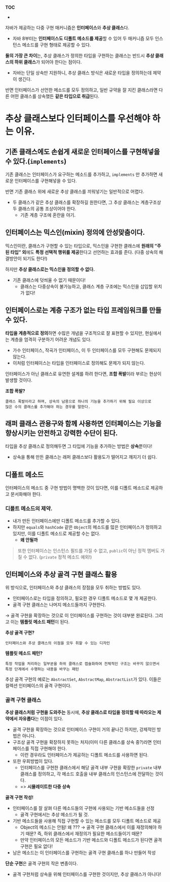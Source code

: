 **TOC**
- []()

자바가 제공하는 다중 구현 매커니즘은 **인터페이스**와 **추상 클래스**다.
- 자바 8부터는 **인터페이스도 디폴트 메소드를 제공**할 수 있어 두 매커니즘 모두 인스턴스 메소드를 구현 형태로 제공할 수 있다.

**둘의 가장 큰 차이**는, 
추상 클래스가 정의한 타입을 구현하는 클래스는 반드시 **추상 클래스의 하위 클래스**가 되어야 한다는 점이다.
- 자바는 단일 상속만 지원하니, 추상 클래스 방식은 새로운 타입을 정의하는데 제약이 생긴다.

반면 인터페이스가 선언한 메소드를 모두 정의하고, 일반 규약을 잘 지킨 클래스라면 다른 어떤 클래스를 상속했든 **같은 타입으로 취급**된다.

# 추상 클래스보다 인터페이스를 우선해야 하는 이유.
## 기존 클래스에도 손쉽게 새로운 인터페이스를 구현해넣을 수 있다.(`implements`)
기존 클래스는 인터페이스가 요구하는 메소드를 추가하고, `implements` 만 추가하면 새로운 인터페이스를 구현해넣을 수 있다.

반면 기존 클래스 위에 새로운 추상 클래스를 끼워넣기는 일반적으로 어렵다.
- 두 클래스가 같은 추상 클래스를 확장하길 원한다면, 그 추상 클래스는 계층구조상 두 클래스의 공통 조상이어야 한다.
  - 기존 계층 구조에 혼란을 야기.

## 인터페이스는 믹스인(mixin) 정의에 안성맞춤이다.
믹스인이란, 클래스가 구현할 수 있는 타입으로, 믹스인을 구현한 클래스에 **원래의 “주된 타입” 외**에도 **특정 선택적 행위를 제공**한다고 선언하는 효과를 준다. (다중 상속의 해결방안이 되기도 한다!)

하지만 **추상 클래스로는 믹스인을 정의할 수 없다.**
- 기존 클래스에 덧씌울 수 없기 때문이다!
  - 클래스는 다중상속이 불가능하고, 클래스 계층 구조에는 믹스인을 삽입할 위치가 없다!

## 인터페이스로는 계층 구조가 없는 타입 프레임워크를 만들 수 있다.
**타입을 계층적으로 정의**하면 수많은 개념을 구조적으로 잘 표현할 수 있지만, 
현실에서는 계층을 엄격히 구분하기 어려운 개념도 있다.
- 가수 인터페이스, 작곡가 인터페이스, 이 두 인터페이스를 모두 구현해도 문제되지 않는다.
- 이처럼 인터페이스는 타입을 인터페이스로 정의해도 문제가 되지 않는다.

인터페이스가 아닌 클래스로 유연한 설계를 하려 한다면, **조합 폭발**이라 부르는 현상이 발생할 것이다.

**조합 폭발?**
```
클래스 폭발이라고 하며, 상속의 남용으로 하나의 기능을 추가하기 위해 필요 이상으로
많은 수의 클래스를 추가해야 하는 경우를 말한다.
```
    
## 래퍼 클래스 관용구와 함께 사용하면 인터페이스는 기능을 향상시키는 안전하고 강력한 수단이 된다.
타입을 추상 클래스로 정의해두면 그 타입에 기능을 추가하는 방법은 **상속**뿐이다!
- 상속을 통해 만든 클래스는 래퍼 클래스보다 활용도가 떨어지고 깨지기 더 쉽다.

## 디폴트 메소드
인터페이스의 메소드 중 구현 방법이 명백한 것이 있다면, 이를 디폴트 메소드로 제공하고 문서화해야 한다.

### 디폴트 메소드의 제약.
- 내가 만든 인터페이스에만 디폴트 메소드를 추가할 수 있다.
- 하지만 `equals`와 `hashCode` 같은 `Object`의 메소드를 많은 인터페이스가 정의하고 있지만, 이를 디폴트 메소드로 제공할 수는 없다.
  - **왜 안될까**

> 또한 인터페이스는 인스턴스 필드를 가질 수 없고, `public`이 아닌 정적 멤버도 가질 수 없다. (`private` 정적 메소드 예외!)

## 인터페이스와 추상 골격 구현 클래스 활용
위 방식으로, 인터페이스와 추상 클래스의 장점을 모두 취하는 방법도 있다.
- 인터페이스로는 타입을 정의하고, 필요한 경우 디폴트 메소드로 몇 개 제공한다.
- 골격 구현 클래스는 나머지 메소드들까지 구현한다.

→ 골격 구현을 확장하는 것으로 이 인터페이스를 구현하는 것이 대부분 완료된다. 그리고 이는 **템플릿 메소드 패턴**이 된다.

**추상 골격 구현?**
```
인터페이스와 추상 클래스의 이점을 모두 취할 수 있는 디자인
```

**템플릿 메소드 패턴?**
```
특정 작업을 처리하는 일부분을 하위 클래스로 캡슐화하여 전체적인 구조는 바꾸지 않으면서
특정 단계에서 수행하는 내용을 바꾸는 패턴
```
    
추상 골격 구현의 예로는 `AbstractSet`, `AbstractMap`, `AbstractList`가 있다. 이들은 컬렉션 인터페이스의 골격 구현이다.

### 골격 구현 클래스
**추상 클래스처럼 구현을 도와주는** 동시에, **추상 클래스로 타입을 정의할 때 따라오는 제약에서 자유롭다**는 이점이 있다.
- 골격 구현을 확장하는 것으로 인터페이스 구현이 거의 끝나긴 하지만, 강제적인 방법은 아니다.
- 구조상 골격 구현을 확장하지 못하는 처지(이미 다른 클래스를 상속 중?)라면 인터페이스를 직접 구현해야 한다.
  - 이런 경우라도 인터페이스가 제공하는 디폴트 메소드를 사용하면 된다.
- 또한 우회방법이 있다.
  - 인터페이스를 구현한 클래스에서 해당 골격 내부 구현을 확장한 `private` 내부 클래스를 정의하고, 각 메소드 호출을 내부 클래스의 인스턴스에 전달하는 것이다.
  - => **시뮬레이트한 다중 상속**

**골격 구현 작성!**
- 인터페이스를 잘 살펴 다른 메소드들의 구현에 사용되는 기반 메소드들을 선정
  - 골격 구현에서는 추상 메소드가 될 것.
- 기반 메소드들을 사용해 직접 구현할 수 있는 메소드를 모두 디폴트 메소드로 제공
    - Object의 메소드는 안됨! 왜 ??? → 골격 구현 클래스에서 이를 재정의해야 하기 때문? 즉, 하위 클래스에서 재정의가 필요한 메소드들이기 때문?
    - 만약 인터페이스의 모든 메소드가 기반 메소드와 디폴트 메소드가 된다면 골격 구현은 필요 없다!
- 남은 메소드는 이 인터페이스를 구현하는 골격 구현 클래스를 하나 만들어 작성

**단순 구현**은 골격 구현의 작은 변종이다.

- 골격 구현처럼 상속을 위해 인터페이스를 구현한 것이지만, 추상 클래스가 아니다!